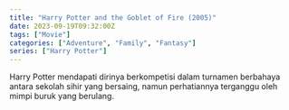 ```yaml
---
title: "Harry Potter and the Goblet of Fire (2005)"
date: 2023-09-19T09:32:00Z
tags: ["Movie"]
categories: ["Adventure", "Family", "Fantasy"]
series: ["Harry Potter"]
---
```


Harry Potter mendapati dirinya berkompetisi dalam turnamen berbahaya antara sekolah sihir yang bersaing, namun perhatiannya terganggu oleh mimpi buruk yang berulang.

<mux-player stream-type="on-demand"
  src="https://kp3d-my.sharepoint.com/personal/ryoo_kp3d_onmicrosoft_com/_layouts/15/download.aspx?share=EZo8FOpf0YlLrMmnFcbbduQBrH4FzXs7ScmzFlIdmHS-5A" metadata-video-title="Harry Potter and the Goblet of Fire (2005)" prefer-playback="mse" controls>
  </mux-player>
  
  
  <script src="https://cdn.jsdelivr.net/npm/@mux/mux-player"></script>
  
 <script id="QClny0002r5bMIHKJz8wYhrGJVlONgjDH5ALk9HhtHDb4" type="application/ld+json">
 {
  "@context": "https://schema.org/",
  "@type": "VideoObject",
  "name": "Harry Potter and the Goblet of Fire",
  "contentUrl": "https://stream.mux.com/RMGdLDhHvP5CuZsEspBdRhe5W7vdHYVcvXs75u01it5U.m3u8",
  "thumbnailUrl": "https://www.themoviedb.org/t/p/original/vDJE7JPnPc6fJBMBXdSltYM6yL6.jpg?width=314&fit_mode=preserve&time=25",
  "uploadDate": "2023-09-19T09:32:00Z",
}

</script>

